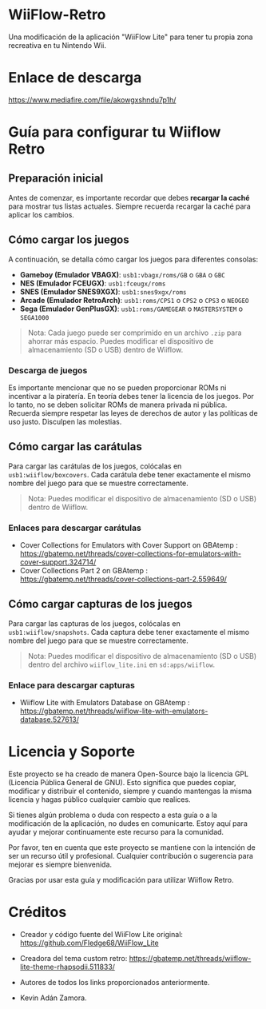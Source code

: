 # WiiFlow-Retro
Una modificación de la aplicación "WiiFlow Lite" para tener tu propia zona recreativa en tu Nintendo Wii.

# Enlace de descarga

https://www.mediafire.com/file/akowgxshndu7p1h/

# Guía para configurar tu Wiiflow Retro

## Preparación inicial

Antes de comenzar, es importante recordar que debes **recargar la caché** para mostrar tus listas actuales. Siempre recuerda recargar la caché para aplicar los cambios.

## Cómo cargar los juegos

A continuación, se detalla cómo cargar los juegos para diferentes consolas:

- **Gameboy (Emulador VBAGX)**: `usb1:vbagx/roms/GB` o `GBA` o `GBC`
- **NES (Emulador FCEUGX)**: `usb1:fceugx/roms`
- **SNES (Emulador SNES9XGX)**: `usb1:snes9xgx/roms`
- **Arcade (Emulador RetroArch)**: `usb1:roms/CPS1` o `CPS2` o `CPS3` o `NEOGEO`
- **Sega (Emulador GenPlusGX)**: `usb1:roms/GAMEGEAR` o `MASTERSYSTEM` o `SEGA1000`

> Nota: Cada juego puede ser comprimido en un archivo `.zip` para ahorrar más espacio. Puedes modificar el dispositivo de almacenamiento (SD o USB) dentro de Wiiflow.

### Descarga de juegos

Es importante mencionar que no se pueden proporcionar ROMs ni incentivar a la piratería. En teoría debes tener la licencia de los juegos. Por lo tanto, no se deben solicitar ROMs de manera privada ni pública. Recuerda siempre respetar las leyes de derechos de autor y las políticas de uso justo. Disculpen las molestias.

## Cómo cargar las carátulas

Para cargar las carátulas de los juegos, colócalas en `usb1:wiiflow/boxcovers`. Cada carátula debe tener exactamente el mismo nombre del juego para que se muestre correctamente.

> Nota: Puedes modificar el dispositivo de almacenamiento (SD o USB) dentro de Wiiflow.

### Enlaces para descargar carátulas

- Cover Collections for Emulators with Cover Support on GBAtemp : https://gbatemp.net/threads/cover-collections-for-emulators-with-cover-support.324714/
- Cover Collections Part 2 on GBAtemp : https://gbatemp.net/threads/cover-collections-part-2.559649/

## Cómo cargar capturas de los juegos

Para cargar las capturas de los juegos, colócalas en `usb1:wiiflow/snapshots`. Cada captura debe tener exactamente el mismo nombre del juego para que se muestre correctamente.

> Nota: Puedes modificar el dispositivo de almacenamiento (SD o USB) dentro del archivo `wiiflow_lite.ini` en `sd:apps/wiiflow`.

### Enlace para descargar capturas

- Wiiflow Lite with Emulators Database on GBAtemp : https://gbatemp.net/threads/wiiflow-lite-with-emulators-database.527613/

# Licencia y Soporte

Este proyecto se ha creado de manera Open-Source bajo la licencia GPL (Licencia Pública General de GNU). Esto significa que puedes copiar, modificar y distribuir el contenido, siempre y cuando mantengas la misma licencia y hagas público cualquier cambio que realices.

Si tienes algún problema o duda con respecto a esta guía o a la modificación de la aplicación, no dudes en comunicarte. Estoy aquí para ayudar y mejorar continuamente este recurso para la comunidad.

Por favor, ten en cuenta que este proyecto se mantiene con la intención de ser un recurso útil y profesional. Cualquier contribución o sugerencia para mejorar es siempre bienvenida.

Gracias por usar esta guía y modificación para utilizar Wiiflow Retro.

# Créditos

- Creador y código fuente del WiiFlow Lite original: https://github.com/Fledge68/WiiFlow_Lite

- Creadora del tema custom retro: https://gbatemp.net/threads/wiiflow-lite-theme-rhapsodii.511833/

- Autores de todos los links proporcionados anteriormente.

- Kevin Adán Zamora.
